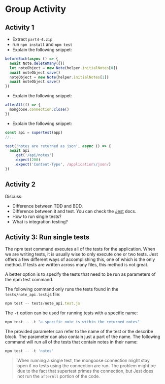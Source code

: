 # Group Activity

## Activity 1

- Extract `part4-4.zip`
- run `npm install` and `npm test`
- Explain the following snippet:
```js
beforeEach(async () => {
  await Note.deleteMany({})
  let noteObject = new Note(helper.initialNotes[0])
  await noteObject.save()
  noteObject = new Note(helper.initialNotes[1])
  await noteObject.save()
})
```
- Explain the following snippet:
```js
afterAll(() => {
  mongoose.connection.close()
})
```

- Explain the following snippet:
```js
const api = supertest(app)
//...

test('notes are returned as json', async () => {
  await api
    .get('/api/notes')
    .expect(200)
    .expect('Content-Type', /application\/json/)
})
```

## Activity 2
Discuss: 
- Difference between TDD and BDD.
- Difference between it and test. You can check the [Jest](https://jestjs.io/docs/api#testname-fn-timeout) docs.
- How to run single tests?
- What is integration testing?

## Activity 3: Run single tests

The npm test command executes all of the tests for the application. When we are writing tests, it is usually wise to only execute one or two tests. Jest offers a few different ways of accomplishing this, one of which is the only method. If tests are written across many files, this method is not great.

A better option is to specify the tests that need to be run as parameters of the npm test command.

The following command only runs the tests found in the `tests/note_api.test`.js file:

```js
npm test -- tests/note_api.test.js
```

The `-t` option can be used for running tests with a specific name:

```js
npm test -- -t "a specific note is within the returned notes"
```

The provided parameter can refer to the name of the test or the describe block. The parameter can also contain just a part of the name. The following command will run all of the tests that contain notes in their name:

```js
npm test -- -t 'notes'
```

> When running a single test, the mongoose connection might stay open if no tests using the connection are run. The problem might be due to the fact that supertest primes the connection, but Jest does not run the `afterAll` portion of the code. 

